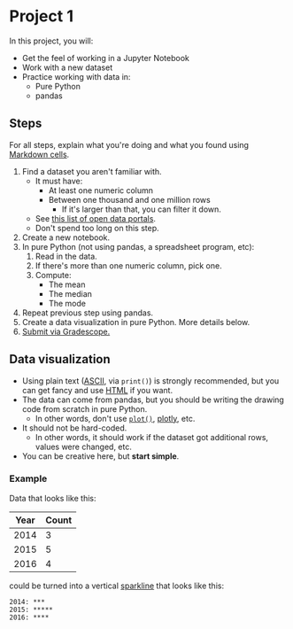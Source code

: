 # Project 1

In this project, you will:

- Get the feel of working in a Jupyter Notebook
- Work with a new dataset
- Practice working with data in:
  - Pure Python
  - pandas

## Steps

For all steps, explain what you're doing and what you found using [Markdown cells](https://jupyter-notebook.readthedocs.io/en/stable/examples/Notebook/Working%20With%20Markdown%20Cells.html).

1. Find a dataset you aren't familiar with.
   - It must have:
     - At least one numeric column
     - Between one thousand and one million rows
       - If it's larger than that, you can filter it down.
   - See [this list of open data portals](https://python-public-policy.afeld.me/en/columbia/final_project/resources.html#open-data-portals).
   - Don't spend too long on this step.
1. Create a new notebook.
1. In pure Python (not using pandas, a spreadsheet program, etc):
   1. Read in the data.
   1. If there's more than one numeric column, pick one.
   1. Compute:
      - The mean
      - The median
      - The mode
1. Repeat previous step using pandas.
1. Create a data visualization in pure Python. More details below.
1. [Submit via Gradescope.](https://courseworks2.columbia.edu/courses/207091/assignments/1345872)

## Data visualization

- Using plain text ([ASCII](https://www.techtarget.com/whatis/definition/ASCII-American-Standard-Code-for-Information-Interchange), via `print()`) is strongly recommended, but you can get fancy and use [HTML](https://mkonicek.medium.com/simple-tip-how-to-use-html-in-jupyter-notebook-eef14e81dbc5) if you want.
- The data can come from pandas, but you should be writing the drawing code from scratch in pure Python.
  - In other words, don't use [`plot()`](https://pandas.pydata.org/docs/reference/api/pandas.DataFrame.plot.html), [plotly](https://plotly.com/python/), etc.
- It should not be hard-coded.
  - In other words, it should work if the dataset got additional rows, values were changed, etc.
- You can be creative here, but **start simple**.

### Example

Data that looks like this:

| Year | Count |
| ---- | ----- |
| 2014 | 3     |
| 2015 | 5     |
| 2016 | 4     |

could be turned into a vertical [sparkline](https://en.wikipedia.org/wiki/Sparkline) that looks like this:

```
2014: ***
2015: *****
2016: ****
```
